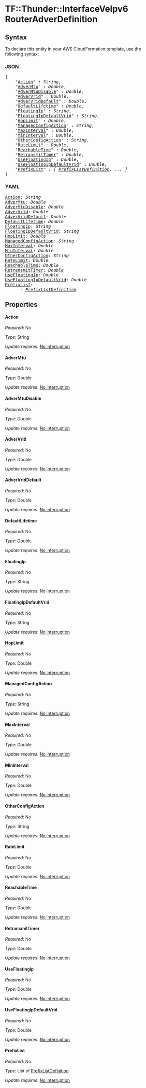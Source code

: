 # TF::Thunder::InterfaceVeIpv6 RouterAdverDefinition

## Syntax

To declare this entity in your AWS CloudFormation template, use the following syntax:

### JSON

<pre>
{
    "<a href="#action" title="Action">Action</a>" : <i>String</i>,
    "<a href="#advermtu" title="AdverMtu">AdverMtu</a>" : <i>Double</i>,
    "<a href="#advermtudisable" title="AdverMtuDisable">AdverMtuDisable</a>" : <i>Double</i>,
    "<a href="#advervrid" title="AdverVrid">AdverVrid</a>" : <i>Double</i>,
    "<a href="#advervriddefault" title="AdverVridDefault">AdverVridDefault</a>" : <i>Double</i>,
    "<a href="#defaultlifetime" title="DefaultLifetime">DefaultLifetime</a>" : <i>Double</i>,
    "<a href="#floatingip" title="FloatingIp">FloatingIp</a>" : <i>String</i>,
    "<a href="#floatingipdefaultvrid" title="FloatingIpDefaultVrid">FloatingIpDefaultVrid</a>" : <i>String</i>,
    "<a href="#hoplimit" title="HopLimit">HopLimit</a>" : <i>Double</i>,
    "<a href="#managedconfigaction" title="ManagedConfigAction">ManagedConfigAction</a>" : <i>String</i>,
    "<a href="#maxinterval" title="MaxInterval">MaxInterval</a>" : <i>Double</i>,
    "<a href="#mininterval" title="MinInterval">MinInterval</a>" : <i>Double</i>,
    "<a href="#otherconfigaction" title="OtherConfigAction">OtherConfigAction</a>" : <i>String</i>,
    "<a href="#ratelimit" title="RateLimit">RateLimit</a>" : <i>Double</i>,
    "<a href="#reachabletime" title="ReachableTime">ReachableTime</a>" : <i>Double</i>,
    "<a href="#retransmittimer" title="RetransmitTimer">RetransmitTimer</a>" : <i>Double</i>,
    "<a href="#usefloatingip" title="UseFloatingIp">UseFloatingIp</a>" : <i>Double</i>,
    "<a href="#usefloatingipdefaultvrid" title="UseFloatingIpDefaultVrid">UseFloatingIpDefaultVrid</a>" : <i>Double</i>,
    "<a href="#prefixlist" title="PrefixList">PrefixList</a>" : <i>[ <a href="prefixlistdefinition.md">PrefixListDefinition</a>, ... ]</i>
}
</pre>

### YAML

<pre>
<a href="#action" title="Action">Action</a>: <i>String</i>
<a href="#advermtu" title="AdverMtu">AdverMtu</a>: <i>Double</i>
<a href="#advermtudisable" title="AdverMtuDisable">AdverMtuDisable</a>: <i>Double</i>
<a href="#advervrid" title="AdverVrid">AdverVrid</a>: <i>Double</i>
<a href="#advervriddefault" title="AdverVridDefault">AdverVridDefault</a>: <i>Double</i>
<a href="#defaultlifetime" title="DefaultLifetime">DefaultLifetime</a>: <i>Double</i>
<a href="#floatingip" title="FloatingIp">FloatingIp</a>: <i>String</i>
<a href="#floatingipdefaultvrid" title="FloatingIpDefaultVrid">FloatingIpDefaultVrid</a>: <i>String</i>
<a href="#hoplimit" title="HopLimit">HopLimit</a>: <i>Double</i>
<a href="#managedconfigaction" title="ManagedConfigAction">ManagedConfigAction</a>: <i>String</i>
<a href="#maxinterval" title="MaxInterval">MaxInterval</a>: <i>Double</i>
<a href="#mininterval" title="MinInterval">MinInterval</a>: <i>Double</i>
<a href="#otherconfigaction" title="OtherConfigAction">OtherConfigAction</a>: <i>String</i>
<a href="#ratelimit" title="RateLimit">RateLimit</a>: <i>Double</i>
<a href="#reachabletime" title="ReachableTime">ReachableTime</a>: <i>Double</i>
<a href="#retransmittimer" title="RetransmitTimer">RetransmitTimer</a>: <i>Double</i>
<a href="#usefloatingip" title="UseFloatingIp">UseFloatingIp</a>: <i>Double</i>
<a href="#usefloatingipdefaultvrid" title="UseFloatingIpDefaultVrid">UseFloatingIpDefaultVrid</a>: <i>Double</i>
<a href="#prefixlist" title="PrefixList">PrefixList</a>: <i>
      - <a href="prefixlistdefinition.md">PrefixListDefinition</a></i>
</pre>

## Properties

#### Action

_Required_: No

_Type_: String

_Update requires_: [No interruption](https://docs.aws.amazon.com/AWSCloudFormation/latest/UserGuide/using-cfn-updating-stacks-update-behaviors.html#update-no-interrupt)

#### AdverMtu

_Required_: No

_Type_: Double

_Update requires_: [No interruption](https://docs.aws.amazon.com/AWSCloudFormation/latest/UserGuide/using-cfn-updating-stacks-update-behaviors.html#update-no-interrupt)

#### AdverMtuDisable

_Required_: No

_Type_: Double

_Update requires_: [No interruption](https://docs.aws.amazon.com/AWSCloudFormation/latest/UserGuide/using-cfn-updating-stacks-update-behaviors.html#update-no-interrupt)

#### AdverVrid

_Required_: No

_Type_: Double

_Update requires_: [No interruption](https://docs.aws.amazon.com/AWSCloudFormation/latest/UserGuide/using-cfn-updating-stacks-update-behaviors.html#update-no-interrupt)

#### AdverVridDefault

_Required_: No

_Type_: Double

_Update requires_: [No interruption](https://docs.aws.amazon.com/AWSCloudFormation/latest/UserGuide/using-cfn-updating-stacks-update-behaviors.html#update-no-interrupt)

#### DefaultLifetime

_Required_: No

_Type_: Double

_Update requires_: [No interruption](https://docs.aws.amazon.com/AWSCloudFormation/latest/UserGuide/using-cfn-updating-stacks-update-behaviors.html#update-no-interrupt)

#### FloatingIp

_Required_: No

_Type_: String

_Update requires_: [No interruption](https://docs.aws.amazon.com/AWSCloudFormation/latest/UserGuide/using-cfn-updating-stacks-update-behaviors.html#update-no-interrupt)

#### FloatingIpDefaultVrid

_Required_: No

_Type_: String

_Update requires_: [No interruption](https://docs.aws.amazon.com/AWSCloudFormation/latest/UserGuide/using-cfn-updating-stacks-update-behaviors.html#update-no-interrupt)

#### HopLimit

_Required_: No

_Type_: Double

_Update requires_: [No interruption](https://docs.aws.amazon.com/AWSCloudFormation/latest/UserGuide/using-cfn-updating-stacks-update-behaviors.html#update-no-interrupt)

#### ManagedConfigAction

_Required_: No

_Type_: String

_Update requires_: [No interruption](https://docs.aws.amazon.com/AWSCloudFormation/latest/UserGuide/using-cfn-updating-stacks-update-behaviors.html#update-no-interrupt)

#### MaxInterval

_Required_: No

_Type_: Double

_Update requires_: [No interruption](https://docs.aws.amazon.com/AWSCloudFormation/latest/UserGuide/using-cfn-updating-stacks-update-behaviors.html#update-no-interrupt)

#### MinInterval

_Required_: No

_Type_: Double

_Update requires_: [No interruption](https://docs.aws.amazon.com/AWSCloudFormation/latest/UserGuide/using-cfn-updating-stacks-update-behaviors.html#update-no-interrupt)

#### OtherConfigAction

_Required_: No

_Type_: String

_Update requires_: [No interruption](https://docs.aws.amazon.com/AWSCloudFormation/latest/UserGuide/using-cfn-updating-stacks-update-behaviors.html#update-no-interrupt)

#### RateLimit

_Required_: No

_Type_: Double

_Update requires_: [No interruption](https://docs.aws.amazon.com/AWSCloudFormation/latest/UserGuide/using-cfn-updating-stacks-update-behaviors.html#update-no-interrupt)

#### ReachableTime

_Required_: No

_Type_: Double

_Update requires_: [No interruption](https://docs.aws.amazon.com/AWSCloudFormation/latest/UserGuide/using-cfn-updating-stacks-update-behaviors.html#update-no-interrupt)

#### RetransmitTimer

_Required_: No

_Type_: Double

_Update requires_: [No interruption](https://docs.aws.amazon.com/AWSCloudFormation/latest/UserGuide/using-cfn-updating-stacks-update-behaviors.html#update-no-interrupt)

#### UseFloatingIp

_Required_: No

_Type_: Double

_Update requires_: [No interruption](https://docs.aws.amazon.com/AWSCloudFormation/latest/UserGuide/using-cfn-updating-stacks-update-behaviors.html#update-no-interrupt)

#### UseFloatingIpDefaultVrid

_Required_: No

_Type_: Double

_Update requires_: [No interruption](https://docs.aws.amazon.com/AWSCloudFormation/latest/UserGuide/using-cfn-updating-stacks-update-behaviors.html#update-no-interrupt)

#### PrefixList

_Required_: No

_Type_: List of <a href="prefixlistdefinition.md">PrefixListDefinition</a>

_Update requires_: [No interruption](https://docs.aws.amazon.com/AWSCloudFormation/latest/UserGuide/using-cfn-updating-stacks-update-behaviors.html#update-no-interrupt)

